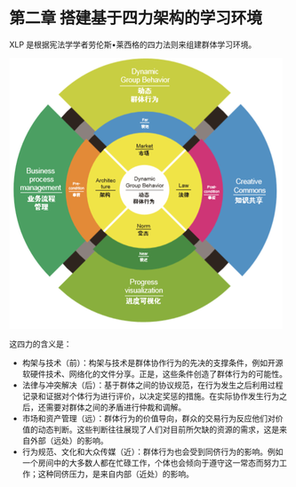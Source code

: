 # 第二章 搭建基于四力架构的学习环境

XLP 是根据宪法学学者劳伦斯•莱西格的四力法则来组建群体学习环境。

![fourforce](https://github.com/guanjj28/XLP-Guidebook/blob/master/fourforce.png)

这四力的含义是：

- 构架与技术（前）：构架与技术是群体协作行为的先决的支撑条件，例如开源软硬件技术、网络化的文件分享。正是，这些条件创造了群体行为的可能性。
- 法律与冲突解决（后）：基于群体之间的协议规范，在行为发生之后利用过程记录和证据对个体行为进行评价，以决定奖惩的措施。在实际协作发生行为之后，还需要对群体之间的矛盾进行仲裁和调解。
- 市场和资产管理（远）：群体行为的价值导向，群众的交易行为反应他们对价值的动态判断。这些判断往往展现了人们对目前所欠缺的资源的需求，这是来自外部（远处）的影响。
- 行为规范、文化和大众传媒（近）：群体行为也会受到同侪行为的影响。例如一个房间中的大多数人都在忙碌工作，个体也会倾向于遵守这一常态而努力工作；这种同侪压力，是来自内部（近处）的影响。


